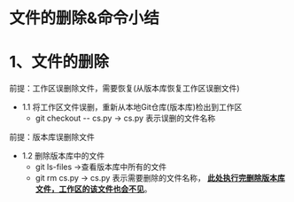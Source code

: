 # 文件的删除&命令小结

# 1、文件的删除

前提：工作区误删除文件，需要恢复(从版本库恢复工作区误删文件)

+ 1.1 将工作区文件误删，重新从本地Git仓库(版本库)检出到工作区 
  + git checkout -- cs.py     -> cs.py 表示误删的文件名称


前提：版本库误删除文件

+ 1.2 删除版本库中的文件
  + git ls-files  ->查看版本库中所有的文件
  + git rm cs.py   ->  cs.py 表示需要删除的文件名称， **<u>此处执行完删除版本库文件，工作区的该文件也会不见</u>**。

